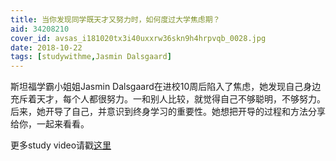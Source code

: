 ```yaml
---
title: 当你发现同学既天才又努力时，如何度过大学焦虑期？
aid: 34208210
cover_id: avsas_i181020tx3i40uxxrw36skn9h4hrpvqb_0028.jpg
date: 2018-10-22
tags: [studywithme,Jasmin Dalsgaard]
---
```

斯坦福学霸小姐姐Jasmin Dalsgaard在进校10周后陷入了焦虑，她发现自己身边充斥着天才，每个人都很努力。一和别人比较，就觉得自己不够聪明，不够努力。后来，她开导了自己，并意识到终身学习的重要性。她想把开导的过程和方法分享给你，一起来看看。

更多study video请戳[这里](https://wblearn.github.io/study-video/)